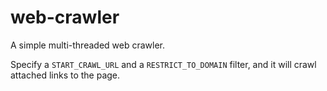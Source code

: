 web-crawler
===========

A simple multi-threaded web crawler.

Specify a `START_CRAWL_URL` and a `RESTRICT_TO_DOMAIN` filter, and it will crawl attached links to the page.
